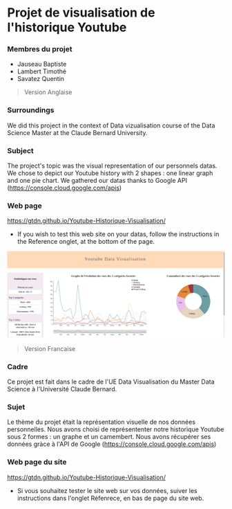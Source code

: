 # Projet de visualisation de l'historique Youtube

### Membres du projet
- Jauseau Baptiste 
- Lambert Timothé
- Savatez Quentin



>Version Anglaise
### Surroundings
We did this project in the context of Data vizualisation course of the Data Science Master at the Claude Bernard University.

### Subject
The project's topic was the visual representation of our personnels datas. We chose to depict our Youtube history with 2 shapes : one linear graph and one pie chart.
We gathered our datas thanks to Google API (https://console.cloud.google.com/apis)

### Web page 
https://gtdn.github.io/Youtube-Historique-Visualisation/

- If you wish to test this web site on your datas, follow the instructions in the Reference onglet, at the bottom of the page.


![](teaser.png)

>Version Francaise
### Cadre
Ce projet est fait dans le cadre de l'UE Data Visualisation du Master Data Science à l'Université Claude Bernard. 

### Sujet
Le thème du projet était la représentation visuelle de nos données personnelles. Nous avons choisi de représententer notre historique Youtube sous 2 formes : un graphe  et un camembert. 
Nous avons récupérer ses données gràce à l'API de Google (https://console.cloud.google.com/apis)

### Web page du site 
https://gtdn.github.io/Youtube-Historique-Visualisation/

- Si vous souhaitez tester le site web sur vos données, suiver les instructions dans l'onglet Réfenrece, en bas de page du site web.


